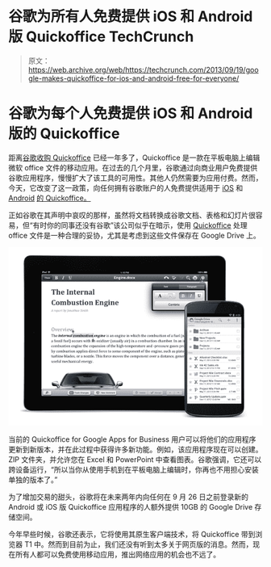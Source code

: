 # 谷歌为所有人免费提供 iOS 和 Android 版 Quickoffice TechCrunch

> 原文：<https://web.archive.org/web/https://techcrunch.com/2013/09/19/google-makes-quickoffice-for-ios-and-android-free-for-everyone/>

# 谷歌为每个人免费提供 iOS 和 Android 版的 Quickoffice

距离[谷歌收购 Quickoffice](https://web.archive.org/web/20221207013005/https://beta.techcrunch.com/2012/06/05/google-acquires-mobile-productivity-company-quickoffice/) 已经一年多了，Quickoffice 是一款在平板电脑上编辑微软 office 文件的移动应用。在过去的几个月里，谷歌通过向商业用户免费提供谷歌应用程序，慢慢扩大了该工具的可用性。其他人仍然需要为应用付费。然而，今天，它改变了这一政策，向任何拥有谷歌账户的人免费提供适用于 [iOS](https://web.archive.org/web/20221207013005/https://play.google.com/store/apps/details?id=com.quickoffice.android) 和 [Android](https://web.archive.org/web/20221207013005/https://itunes.apple.com/us/artist/quickoffice-inc./id294258240?mt=8) [的 Quickoffice。](https://web.archive.org/web/20221207013005/http://googleenterprise.blogspot.com/2013/09/freeing-quickoffice-for-everyone.html)

正如谷歌在其声明中哀叹的那样，虽然将文档转换成谷歌文档、表格和幻灯片很容易，但“有时你的同事还没有谷歌”该公司似乎在暗示，使用 [Quickoffice](https://web.archive.org/web/20221207013005/http://www.quickoffice.com/) 处理 office 文件是一种合理的妥协，尤其是考虑到这些文件保存在 Google Drive 上。

[![Quickoffice3](img/75ba753680ed93ee694eb1c8f9929be0.png)](https://web.archive.org/web/20221207013005/https://beta.techcrunch.com/wp-content/uploads/2013/09/quickoffice3.png)

当前的 Quickoffice for Google Apps for Business 用户可以将他们的应用程序更新到新版本，并在此过程中获得许多新功能。例如，该应用程序现在可以创建。ZIP 文件夹，并允许您在 Excel 和 PowerPoint 中查看图表。谷歌强调，它还可以跨设备运行，“所以当你从使用手机到在平板电脑上编辑时，你再也不用担心安装单独的版本了。”

为了增加交易的甜头，谷歌将在未来两年内向任何在 9 月 26 日之前登录新的 Android 或 iOS 版 Quickoffice 应用程序的人额外提供 10GB 的 Google Drive 存储空间。

今年早些时候，谷歌还表示，它将使用其原生客户端技术，将 Quickoffice 带到浏览器 T1 中。然而到目前为止，我们还没有听到太多关于网页版的消息。然而，现在所有人都可以免费使用移动应用，推出网络应用的机会也不远了。